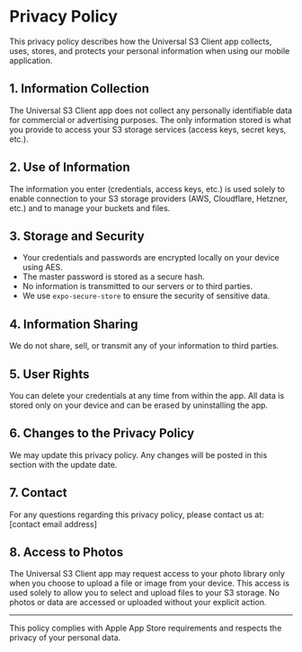 # Privacy Policy


This privacy policy describes how the Universal S3 Client app collects, uses, stores, and protects your personal information when using our mobile application.

## 1. Information Collection

The Universal S3 Client app does not collect any personally identifiable data for commercial or advertising purposes. The only information stored is what you provide to access your S3 storage services (access keys, secret keys, etc.).

## 2. Use of Information

The information you enter (credentials, access keys, etc.) is used solely to enable connection to your S3 storage providers (AWS, Cloudflare, Hetzner, etc.) and to manage your buckets and files.

## 3. Storage and Security

- Your credentials and passwords are encrypted locally on your device using AES.
- The master password is stored as a secure hash.
- No information is transmitted to our servers or to third parties.
- We use `expo-secure-store` to ensure the security of sensitive data.

## 4. Information Sharing

We do not share, sell, or transmit any of your information to third parties.

## 5. User Rights

You can delete your credentials at any time from within the app. All data is stored only on your device and can be erased by uninstalling the app.

## 6. Changes to the Privacy Policy

We may update this privacy policy. Any changes will be posted in this section with the update date.

## 7. Contact

For any questions regarding this privacy policy, please contact us at: [contact email address]

## 8. Access to Photos

The Universal S3 Client app may request access to your photo library only when you choose to upload a file or image from your device. This access is used solely to allow you to select and upload files to your S3 storage. No photos or data are accessed or uploaded without your explicit action.

---

This policy complies with Apple App Store requirements and respects the privacy of your personal data. 